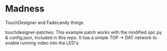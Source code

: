 Madness
=======

TouchDesigner and Fadecandy things

touchdesigner-patches:
This example patch works with the modified opc.py & config.json, included in this repo. It has a simple TOP -> DAT network to enable running video into the LED's.
